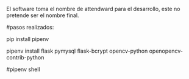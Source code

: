 El software toma el nombre de attendward para el desarrollo, este no pretende ser el nombre final.

#pasos realizados:


pip install pipenv


pipenv install flask pymysql flask-bcrypt opencv-python openopencv-contrib-python


#pipenv shell
